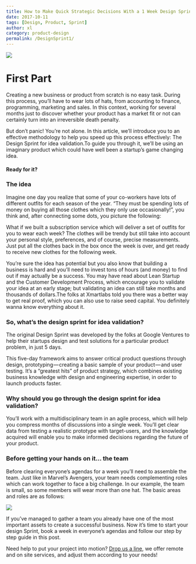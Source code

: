 ```yaml
---
title: How to Make Quick Strategic Decisions With a 1 Week Design Sprint. Part 1
date: 2017-10-11
tags: [Design, Product, Sprint]
author: xl
category: product-design
permalink: /DesignSprint1/
---
```


<img src="/images/sprint1/cover.jpg"/>

# First Part

Creating a new business or product from scratch is no easy task. During this process, you’ll have to wear lots of hats, from accounting to finance, programming, marketing and sales. In this context, working for several months just to discover whether your product has a market fit or not can certainly turn into an irreversible death penalty.

But don’t panic! You’re not alone. In this article, we’ll introduce you to an effective methodology to help you speed up this process effectively: The Design Sprint for idea validation.To guide you through it, we’ll be using an imaginary product which could have well been a startup’s game changing idea.

#### Ready for it?

### The idea

Imagine one day you realize that some of your co-workers have lots of different outfits for each season of the year. “They must be spending lots of money on buying all those clothes which they only use occasionally!”, you think and, after connecting some dots, you picture the following:

What if we built a subscription service which will deliver a set of outfits for you to wear each week? The clothes will be trendy but still take into account your personal style, preferences, and of course, precise measurements. Just put all the clothes back in the box once the week is over, and get ready to receive new clothes for the following week.

You’re sure the idea has potential but you also know that building a business is hard and you’ll need to invest tons of hours (and money) to find out if may actually be a success. You may have read about Lean Startup and the Customer Development Process, which encourage you to validate your idea at an early stage; but validating an idea can still take months and thousands of dollars.The folks at Xmartlabs told you there was a better way to get real proof, which you can also use to raise seed capital. You definitely wanna know everything about it.

### So, what’s the design sprint for idea validation?

The original Design Sprint was developed by the folks at Google Ventures to help their startups design and test solutions for a particular product problem, in just 5 days.

This five-day framework aims to answer critical product questions through design, prototyping — creating a basic sample of your product — and user testing. It’s a “greatest hits” of product strategy, which combines existing business knowledge with design and engineering expertise, in order to launch products faster.

### Why should you go through the design sprint for idea validation?

You’ll work with a multidisciplinary team in an agile process, which will help you compress months of discussions into a single week. You’ll get clear data from testing a realistic prototype with target-users, and the knowledge acquired will enable you to make informed decisions regarding the future of your product.

### Before getting your hands on it… the team

Before clearing everyone’s agendas for a week you’ll need to assemble the team. Just like in Marvel’s Avengers, your team needs complementing roles which can work together to face a big challenge. In our example, the team is small, so some members will wear more than one hat. The basic areas and roles are as follows:

<img src="/images/sprint1/team.jpg"/>

If you’ve managed to gather a team you already have one of the most important assets to create a successful business. Now it’s time to start your design Sprint, book a week in everyone’s agendas and follow our step by step guide in this post.

Need help to put your project into motion? [Drop us a line](https://xmartlabs.com/contact), we offer remote and on site services, and adjust them according to your needs!
